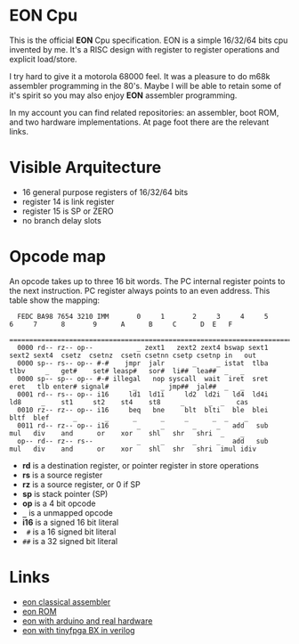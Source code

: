 # EON Cpu

This is the official **EON** Cpu specification. EON is a simple 16/32/64 bits cpu invented by me. It's a RISC design
with register to register operations and explicit load/store.

I try hard to give it a motorola 68000 feel. It was a pleasure to do m68k assembler programming in the 80's. Maybe I will be able
to retain some of it's spirit so you may also enjoy **EON** assembler programming.

In my account you can find related repositories: an assembler, boot ROM, and two hardware implementations. At page foot there are the relevant links.

# Visible Arquitecture

* 16 general purpose registers of 16/32/64 bits
* register 14 is link register
* register 15 is SP or ZERO
* no branch delay slots

# Opcode map
An opcode takes up to three 16 bit words. The PC internal register points to the next instruction. PC register always points to an even address.
This table show the mapping:

```
  FEDC BA98 7654 3210 IMM       0     1       2     3     4     5     6     7      8       9      A      B     C      D  E   F
  ===============================================================================================================================
  0000 rd-- rz-- op--           _ zext1   zext2 zext4 bswap sext1 sext2 sext4  csetz  csetnz  csetn csetnn csetp csetnp in   out
  0000 sp-- rs-- op-- #-#    jmpr  jalr       _     _ istat  tlba  tlbv     _   get#    set# leasp#   sor#  li##  lea##  _   _
  0000 sp-- sp-- op-- #-# illegal   nop syscall  wait  iret  sret  eret   tlb enter# signal#      _      _ jmp##  jal##  _   _
  0001 rd-- rs-- op-- i16     ld1  ld1i     ld2  ld2i   ld4  ld4i   ld8     _    st1     st2    st4    st8     _      _  _   cas
  0010 rz-- rz-- op-- i16     beq   bne     blt  blti   ble  blei  bltf  blef      _       _      _      _     _      _  _    _
  0011 rd-- rz-- op-- i16       _     _       _     _   add   sub   mul   div    and      or    xor    shl   shr   shri  _    _
  op-- rd-- rz-- rs--           _     _       _     _   add   sub   mul   div    and      or    xor    shl   shr   shri  imul idiv
```

* **rd** is a destination register, or pointer register in store operations
* **rs** is a source register
* **rz** is a source register, or 0 if SP
* **sp** is stack pointer (SP)
* **op** is a 4 bit opcode
* **`_`** is a unmapped opcode
* **i16** is a signed 16 bit literal
* ` #` is a 16 signed bit literal
* `##` is a 32 signed bit literal

# Links
* [eon classical assembler](https://github.com/elgron-eon/eonasm)
* [eon ROM](https://github.com/elgron-eon/eonrom)
* [eon with arduino and real hardware](https://github.com/elgron-eon/eonduino)
* [eon with tinyfpga BX in verilog](https://github.com/elgron-eon/eonv)

